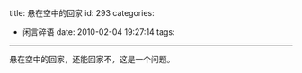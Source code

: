 title: 悬在空中的回家
id: 293
categories:
  - 闲言碎语
date: 2010-02-04 19:27:14
tags:
---

悬在空中的回家，还能回家不，这是一个问题。